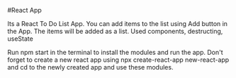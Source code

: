 #React App

Its a React To Do List App. You can add items to the list using Add button in the App.
The items will be added as a list.
Used components, destructing, useState 

Run npm start in the terminal to install the modules and run the app.
Don't forget to create a new react app using npx create-react-app new-react-app and cd to the newly created app and use these modules.
